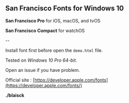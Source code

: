 ## San Francisco Fonts for Windows 10

__San Francisco Pro__ for iOS, macOS, and tvOS

__San Francisco Compact__ for watchOS 

--

Install font first before open the `demo.html` file.

Tested on _Windows 10 Pro 64-bit_. 
 
Open an issue if you have problem. 

Official site : [https://developer.apple.com/fonts](https://developer.apple.com/fonts/)

__./blaisck__
